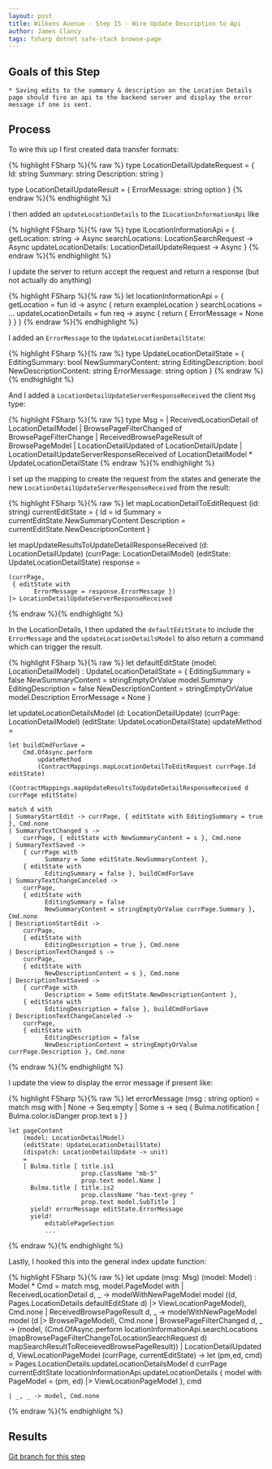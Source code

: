 ```yaml
---
layout: post
title: Wilkens Avenue - Step 15 - Wire Update Description to Api
author: James Clancy
tags: fsharp dotnet safe-stack browse-page
---
```


## Goals of this Step
    * Saving edits to the summary & description on the Location Details page should fire an api to the backend server and display the error message if one is sent. 

## Process

To wire this up I first created data transfer formats:

{% highlight FSharp %}{% raw %}
type LocationDetailUpdateRequest =
    { Id: string
      Summary: string
      Description: string }

type LocationDetailUpdateResult = { ErrorMessage: string option }
{% endraw %}{% endhighlight %}

I then added an `updateLocationDetails` to the `ILocationInformationApi` like 

{% highlight FSharp %}{% raw %}
type ILocationInformationApi =
    { getLocation: string -> Async<LocationDetailModel>
      searchLocations: LocationSearchRequest -> Async<LocationSearchResult>
      updateLocationDetails: LocationDetailUpdateRequest -> Async<LocationDetailUpdateResult> }
{% endraw %}{% endhighlight %}

I update the server to return accept the request and return a response (but not actually do anything)

{% highlight FSharp %}{% raw %}
let locationInformationApi =
    { getLocation = fun id -> async { return exampleLocation }
      searchLocations =
          ...
      updateLocationDetails = fun req -> async { return { ErrorMessage = None } }
    }
{% endraw %}{% endhighlight %}

I added an `ErrorMessage` to the `UpdateLocationDetailState`:

{% highlight FSharp %}{% raw %}
type UpdateLocationDetailState =
    { EditingSummary: bool
      NewSummaryContent: string
      EditingDescription: bool
      NewDescriptionContent: string
      ErrorMessage: string option }
{% endraw %}{% endhighlight %}

And I added a `LocationDetailUpdateServerResponseReceived` the client `Msg` type:

{% highlight FSharp %}{% raw %}
type Msg =
    | ReceivedLocationDetail of LocationDetailModel
    | BrowsePageFilterChanged of BrowsePageFilterChange
    | ReceivedBrowsePageResult of BrowsePageModel
    | LocationDetailUpdated of LocationDetailUpdate
    | LocationDetailUpdateServerResponseReceived of LocationDetailModel * UpdateLocationDetailState
{% endraw %}{% endhighlight %}

I set up the mapping to create the request from the states and generate the new `LocationDetailUpdateServerResponseReceived` from the result:

{% highlight FSharp %}{% raw %}
let mapLocationDetailToEditRequest (id: string) currentEditState =
    { Id = id
      Summary = currentEditState.NewSummaryContent
      Description = currentEditState.NewDescriptionContent }

let mapUpdateResultsToUpdateDetailResponseReceived
    (d: LocationDetailUpdate)
    (currPage: LocationDetailModel)
    (editState: UpdateLocationDetailState)
    response
    =

    (currPage,
     { editState with
           ErrorMessage = response.ErrorMessage })
    |> LocationDetailUpdateServerResponseReceived
{% endraw %}{% endhighlight %}


In the LocationDetails, I then updated the `defaultEditState` to include the `ErrorMessage` and the `updateLocationDetailsModel` to also return a command which can trigger the result. 

{% highlight FSharp %}{% raw %}
let defaultEditState (model: LocationDetailModel) : UpdateLocationDetailState =
    { EditingSummary = false
      NewSummaryContent = stringEmptyOrValue model.Summary
      EditingDescription = false
      NewDescriptionContent = stringEmptyOrValue model.Description
      ErrorMessage = None }

let updateLocationDetailsModel
    (d: LocationDetailUpdate)
    (currPage: LocationDetailModel)
    (editState: UpdateLocationDetailState)
    updateMethod
    =

    let buildCmdForSave =
        Cmd.OfAsync.perform
            updateMethod
            (ContractMappings.mapLocationDetailToEditRequest currPage.Id editState)
            (ContractMappings.mapUpdateResultsToUpdateDetailResponseReceived d currPage editState)

    match d with
    | SummaryStartEdit -> currPage, { editState with EditingSummary = true }, Cmd.none
    | SummaryTextChanged s ->
        currPage, { editState with NewSummaryContent = s }, Cmd.none
    | SummaryTextSaved ->
        { currPage with
              Summary = Some editState.NewSummaryContent },
        { editState with
              EditingSummary = false }, buildCmdForSave
    | SummaryTextChangeCanceled ->
        currPage,
        { editState with
              EditingSummary = false
              NewSummaryContent = stringEmptyOrValue currPage.Summary }, Cmd.none
    | DescriptionStartEdit ->
        currPage,
        { editState with
              EditingDescription = true }, Cmd.none
    | DescriptionTextChanged s ->
        currPage,
        { editState with
              NewDescriptionContent = s }, Cmd.none
    | DescriptionTextSaved ->
        { currPage with
              Description = Some editState.NewDescriptionContent },
        { editState with
              EditingDescription = false }, buildCmdForSave
    | DescriptionTextChangeCanceled ->
        currPage,
        { editState with
              EditingDescription = false
              NewDescriptionContent = stringEmptyOrValue currPage.Description }, Cmd.none
{% endraw %}{% endhighlight %}

I update the view to display the error message if present like:

{% highlight FSharp %}{% raw %}
    let errorMessage (msg : string option) =
        match msg with
        | None -> Seq.empty
        | Some s -> seq {
            Bulma.notification [
                Bulma.color.isDanger
                prop.text s
                ]
            }

    let pageContent
        (model: LocationDetailModel)
        (editState: UpdateLocationDetailState)
        (dispatch: LocationDetailUpdate -> unit)
        =
        [ Bulma.title [ title.is1
                        prop.className "mb-5"
                        prop.text model.Name ]
          Bulma.title [ title.is2
                        prop.className "has-text-grey "
                        prop.text model.SubTitle ]
          yield! errorMessage editState.ErrorMessage
          yield!
              editablePageSection
              ...
{% endraw %}{% endhighlight %}

Lastly, I hooked this into the general index update function:


{% highlight FSharp %}{% raw %}
let update (msg: Msg) (model: Model) : Model * Cmd<Msg> =
    match msg, model.PageModel with
    | ReceivedLocationDetail d, _ ->
        modelWithNewPageModel
            model
            ((d, Pages.LocationDetails.defaultEditState d)
             |> ViewLocationPageModel),
        Cmd.none
    | ReceivedBrowsePageResult d, _ -> modelWithNewPageModel model (d |> BrowsePageModel), Cmd.none
    | BrowsePageFilterChanged d, _ ->
        (model,
         (Cmd.OfAsync.perform
             locationInformationApi.searchLocations
             (mapBrowsePageFilterChangeToLocationSearchRequest d)
             mapSearchResultToReceievedBrowsePageResult))
    | LocationDetailUpdated d, ViewLocationPageModel (currPage, currentEditState) ->
        let (pm,ed, cmd) =  Pages.LocationDetails.updateLocationDetailsModel d currPage currentEditState locationInformationApi.updateLocationDetails
        { model with
              PageModel =
                 (pm, ed)
                  |> ViewLocationPageModel }, cmd

    | _, _ -> model, Cmd.none
{% endraw %}{% endhighlight %}

## Results

[Git branch for this step](https://github.com/jamesclancy/WilkensAvenue/tree/step-16)